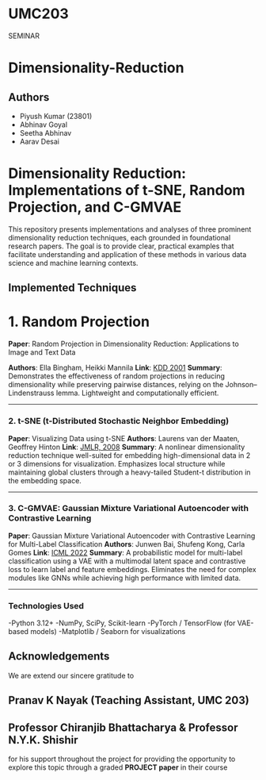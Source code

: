 # UMC203
SEMINAR


# Dimensionality-Reduction
## Authors

- Piyush Kumar (23801)
- Abhinav Goyal
- Seetha Abhinav
- Aarav Desai

# Dimensionality Reduction: Implementations of t-SNE, Random Projection, and C-GMVAE
This repository presents implementations and analyses of three prominent dimensionality reduction techniques, each grounded in foundational research papers. The goal is to provide clear, practical examples that facilitate understanding and application of these methods in various data science and machine learning contexts.​

## Implemented Techniques

# 1. Random Projection

**Paper**: Random Projection in Dimensionality Reduction: Applications to Image and Text Data

**Authors**: Ella Bingham, Heikki Mannila
**Link**: [KDD 2001](https://dl.acm.org/doi/pdf/10.1145/502512.502546)
**Summary**: Demonstrates the effectiveness of random projections in reducing dimensionality while preserving pairwise distances, relying on the Johnson–Lindenstrauss lemma. Lightweight and computationally efficient.

--------------
### 2. t-SNE (t-Distributed Stochastic Neighbor Embedding)
**Paper**: Visualizing Data using t-SNE
**Authors**: Laurens van der Maaten, Geoffrey Hinton
**Link**: [JMLR, 2008](https://www.jmlr.org/papers/volume9/vandermaaten08a/vandermaaten08a.pdf)
**Summary**: A nonlinear dimensionality reduction technique well-suited for embedding high-dimensional data in 2 or 3 dimensions for visualization. Emphasizes local structure while maintaining global clusters through a heavy-tailed Student-t distribution in the embedding space.

-----------------
### 3. C-GMVAE: Gaussian Mixture Variational Autoencoder with Contrastive Learning
**Paper**: Gaussian Mixture Variational Autoencoder with Contrastive Learning for Multi-Label Classification
**Authors**: Junwen Bai, Shufeng Kong, Carla Gomes
**Link**: [ICML 2022](https://arxiv.org/abs/2112.00976)
**Summary**: A probabilistic model for multi-label classification using a VAE with a multimodal latent space and contrastive loss to learn label and feature embeddings. Eliminates the need for complex modules like GNNs while achieving high performance with limited data.

-------------

### Technologies Used

-Python 3.12+
-NumPy, SciPy, Scikit-learn
-PyTorch / TensorFlow (for VAE-based models)
-Matplotlib / Seaborn for visualizations



## Acknowledgements

We are extend our sincere gratitude to

## Pranav K Nayak (Teaching Assistant, UMC 203) 
## Professor Chiranjib Bhattacharya & Professor N.Y.K. Shishir

   for his support throughout the project for providing the opportunity to explore this topic through a graded  **PROJECT paper** in their course
